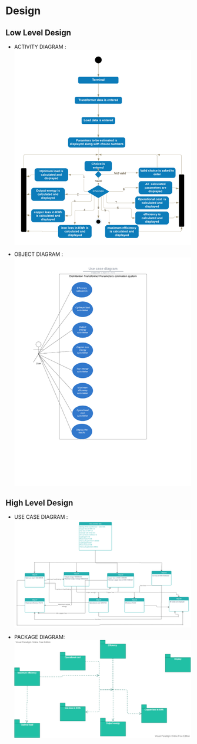 # Design

## Low Level Design 
* ACTIVITY DIAGRAM :
![image](https://github.com/256604/Mini_project/blob/main/2_Architecture/Behavioural%20diagram/Activity%20diagram%20for%20distribution%20transformer%20parameter%20estimation%20system.png)

* OBJECT DIAGRAM :
![image](https://github.com/256604/Mini_project/blob/main/2_Architecture/Behavioural%20diagram/Use%20case%20diagram.png)


## High Level Design 
* USE CASE DIAGRAM :
![image](https://github.com/256604/Mini_project/blob/main/2_Architecture/Structural%20diagram/Untitled%20Workspace%20(1).png)


* PACKAGE DIAGRAM:
![image](https://github.com/256604/Mini_project/blob/main/2_Architecture/Structural%20diagram/Package%20diagram.png)
